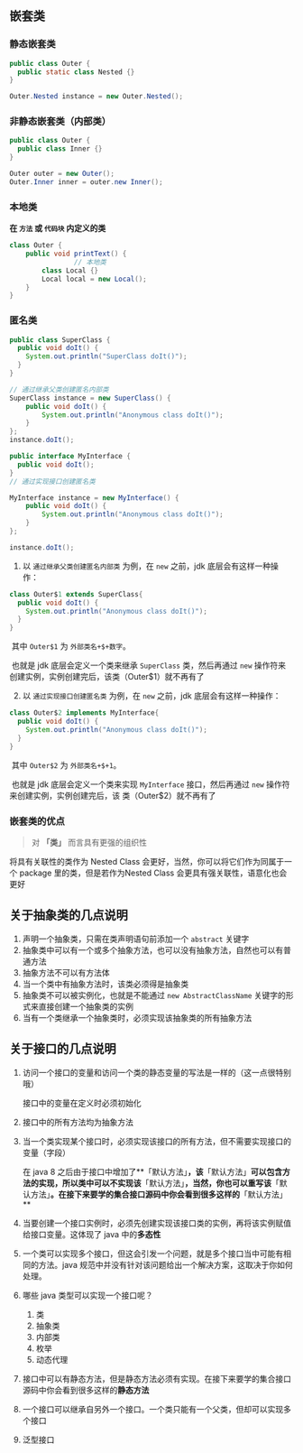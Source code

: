 ## 嵌套类

### 静态嵌套类

```java
public class Outer {
  public static class Nested {}
}

Outer.Nested instance = new Outer.Nested();
```

### 非静态嵌套类（内部类）

```java
public class Outer {
  public class Inner {}
}

Outer outer = new Outer();
Outer.Inner inner = outer.new Inner();
```

### 本地类

**在 `方法` 或 `代码块` 内定义的类**

```java
class Outer {
    public void printText() {
				// 本地类
        class Local {}
        Local local = new Local();
    }
}
```

### 匿名类

```java
public class SuperClass {
  public void doIt() {
    System.out.println("SuperClass doIt()");
  }
}

// 通过继承父类创建匿名内部类
SuperClass instance = new SuperClass() {
    public void doIt() {
        System.out.println("Anonymous class doIt()");
    }
};
instance.doIt();

public interface MyInterface {
  public void doIt();
}
// 通过实现接口创建匿名类

MyInterface instance = new MyInterface() {
    public void doIt() {
        System.out.println("Anonymous class doIt()");
    }
};

instance.doIt();
```

1. 以 `通过继承父类创建匿名内部类` 为例，在 `new` 之前，jdk 底层会有这样一种操作：

```java
class Outer$1 extends SuperClass{
  public void doIt() {
    System.out.println("Anonymous class doIt()");
  }
}
```

​	其中 `Outer$1` 为 `外部类名+$+数字`。	

​	也就是 jdk 底层会定义一个类来继承 `SuperClass` 类，然后再通过 `new` 操作符来创建实例，实例创建完后，该类（Outer$1）就不再有了

2. 以 `通过实现接口创建匿名类` 为例，在 `new` 之前，jdk 底层会有这样一种操作：

```java
class Outer$2 implements MyInterface{
  public void doIt() {
    System.out.println("Anonymous class doIt()");
  }
}
```

​	其中 `Outer$2` 为 `外部类名+$+1`。

​	也就是 jdk 底层会定义一个类来实现 `MyInterface` 接口，然后再通过 `new` 操作符来创建实例，实例创建完后，该	类（Outer$2）就不再有了

### 嵌套类的优点

> 对 **「类」** 而言具有更强的组织性

将具有关联性的类作为 Nested Class 会更好，当然，你可以将它们作为同属于一个 package 里的类，但是若作为Nested Class 会更具有强关联性，语意化也会更好

## 关于抽象类的几点说明

1. 声明一个抽象类，只需在类声明语句前添加一个 `abstract` 关键字
2. 抽象类中可以有一个或多个抽象方法，也可以没有抽象方法，自然也可以有普通方法
3. 抽象方法不可以有方法体
4. 当一个类中有抽象方法时，该类必须得是抽象类
5. 抽象类不可以被实例化，也就是不能通过 `new AbstractClassName` 关键字的形式来直接创建一个抽象类的实例
6. 当有一个类继承一个抽象类时，必须实现该抽象类的所有抽象方法

## 关于接口的几点说明

1. 访问一个接口的变量和访问一个类的静态变量的写法是一样的（这一点很特别哦）

    接口中的变量在定义时必须初始化

2. 接口中的所有方法均为抽象方法

3. 当一个类实现某个接口时，必须实现该接口的所有方法，但不需要实现接口的变量（字段）

    在 java 8 之后由于接口中增加了**「默认方法」**，该**「默认方法」**可以包含方法的实现，所以类中可以不实现该**「默认方法」**，当然，你也可以重写该**「默认方法」**。在接下来要学的集合接口源码中你会看到很多这样的**「默认方法」**

4. 当要创建一个接口实例时，必须先创建实现该接口类的实例，再将该实例赋值给接口变量。这体现了 java 中的**多态性**

5. 一个类可以实现多个接口，但这会引发一个问题，就是多个接口当中可能有相同的方法。java 规范中并没有针对该问题给出一个解决方案，这取决于你如何处理。

6. 哪些 java 类型可以实现一个接口呢？

   1. 类
   2. 抽象类
   3. 内部类
   4. 枚举
   5. 动态代理

7. 接口中可以有静态方法，但是静态方法必须有实现。在接下来要学的集合接口源码中你会看到很多这样的**静态方法**

8. 一个接口可以继承自另外一个接口。一个类只能有一个父类，但却可以实现多个接口

9. 泛型接口